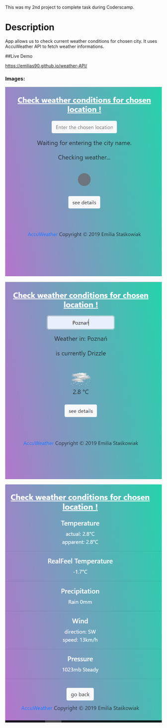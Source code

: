 
This was my 2nd project to complete task during Coderscamp.

# Description

App allows us to check current weather conditions for chosen city.
It uses AccuWeather API to fetch weather informations.

##Live Demo

https://emilias90.github.io/weather-API/

### Images:

![](screenshots/1.PNG)

![](screenshots/2.PNG)

![](screenshots/3.PNG)
